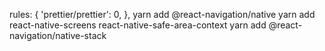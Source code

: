   rules: {
    'prettier/prettier': 0,
  },
yarn add @react-navigation/native
yarn add react-native-screens react-native-safe-area-context
yarn add @react-navigation/native-stack